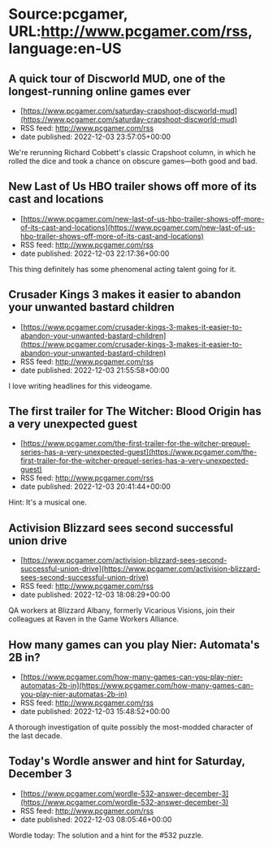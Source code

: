 # Source:pcgamer, URL:http://www.pcgamer.com/rss, language:en-US

## A quick tour of Discworld MUD, one of the longest-running online games ever
 - [https://www.pcgamer.com/saturday-crapshoot-discworld-mud](https://www.pcgamer.com/saturday-crapshoot-discworld-mud)
 - RSS feed: http://www.pcgamer.com/rss
 - date published: 2022-12-03 23:57:05+00:00

We're rerunning Richard Cobbett's classic Crapshoot column, in which he rolled the dice and took a chance on obscure games—both good and bad.

## New Last of Us HBO trailer shows off more of its cast and locations
 - [https://www.pcgamer.com/new-last-of-us-hbo-trailer-shows-off-more-of-its-cast-and-locations](https://www.pcgamer.com/new-last-of-us-hbo-trailer-shows-off-more-of-its-cast-and-locations)
 - RSS feed: http://www.pcgamer.com/rss
 - date published: 2022-12-03 22:17:36+00:00

This thing definitely has some phenomenal acting talent going for it.

## Crusader Kings 3 makes it easier to abandon your unwanted bastard children
 - [https://www.pcgamer.com/crusader-kings-3-makes-it-easier-to-abandon-your-unwanted-bastard-children](https://www.pcgamer.com/crusader-kings-3-makes-it-easier-to-abandon-your-unwanted-bastard-children)
 - RSS feed: http://www.pcgamer.com/rss
 - date published: 2022-12-03 21:55:58+00:00

I love writing headlines for this videogame.

## The first trailer for The Witcher: Blood Origin has a very unexpected guest
 - [https://www.pcgamer.com/the-first-trailer-for-the-witcher-prequel-series-has-a-very-unexpected-guest](https://www.pcgamer.com/the-first-trailer-for-the-witcher-prequel-series-has-a-very-unexpected-guest)
 - RSS feed: http://www.pcgamer.com/rss
 - date published: 2022-12-03 20:41:44+00:00

Hint: It's a musical one.

## Activision Blizzard sees second successful union drive
 - [https://www.pcgamer.com/activision-blizzard-sees-second-successful-union-drive](https://www.pcgamer.com/activision-blizzard-sees-second-successful-union-drive)
 - RSS feed: http://www.pcgamer.com/rss
 - date published: 2022-12-03 18:08:29+00:00

QA workers at Blizzard Albany, formerly Vicarious Visions, join their colleagues at Raven in the Game Workers Alliance.

## How many games can you play Nier: Automata's 2B in?
 - [https://www.pcgamer.com/how-many-games-can-you-play-nier-automatas-2b-in](https://www.pcgamer.com/how-many-games-can-you-play-nier-automatas-2b-in)
 - RSS feed: http://www.pcgamer.com/rss
 - date published: 2022-12-03 15:48:52+00:00

A thorough investigation of quite possibly the most-modded character of the last decade.

## Today's Wordle answer and hint for Saturday, December 3
 - [https://www.pcgamer.com/wordle-532-answer-december-3](https://www.pcgamer.com/wordle-532-answer-december-3)
 - RSS feed: http://www.pcgamer.com/rss
 - date published: 2022-12-03 08:05:46+00:00

Wordle today: The solution and a hint for the #532 puzzle.

